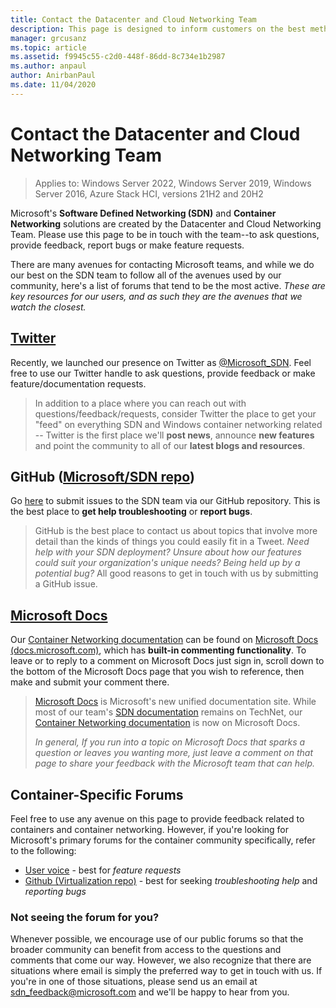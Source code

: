 ```yaml
---
title: Contact the Datacenter and Cloud Networking Team
description: This page is designed to inform customers on the best methods for reaching the SDN team in various contexts.
manager: grcusanz
ms.topic: article
ms.assetid: f9945c55-c2d0-448f-86dd-8c734e1b2987
ms.author: anpaul
author: AnirbanPaul
ms.date: 11/04/2020
---
```

# Contact the Datacenter and Cloud Networking Team

>Applies to: Windows Server 2022, Windows Server 2019, Windows Server 2016, Azure Stack HCI, versions 21H2 and 20H2

Microsoft's **Software Defined Networking \(SDN\)** and **Container Networking** solutions are created by the Datacenter and Cloud Networking Team. Please use this page to be in touch with the team--to ask questions, provide feedback, report bugs or make feature requests.

There are many avenues for contacting Microsoft teams, and while we do our best on the SDN team to follow all of the avenues used by our community, here's a list of forums that tend to be the most active. *These are key resources for our users, and as such they are the avenues that we watch the closest.*

## [Twitter](https://twitter.com/Microsoft_SDN)

Recently, we launched our presence on Twitter as [@Microsoft_SDN](https://twitter.com/Microsoft_SDN). Feel free to use our Twitter handle to ask questions, provide feedback or make feature/documentation requests.
> In addition to a place where you can reach out with questions/feedback/requests, consider Twitter the place to get your "feed" on everything SDN and Windows container networking related -- Twitter is the first place we'll **post news**, announce **new features** and point the community to all of our **latest blogs and resources**.

## GitHub ([Microsoft/SDN repo](https://github.com/Microsoft/SDN/issues))
Go [here](https://github.com/Microsoft/SDN/issues) to submit issues to the SDN team via our GitHub repository. This is the best place to **get help troubleshooting** or **report bugs**.

> GitHub is the best place to contact us about topics that involve more detail than the kinds of things you could easily fit in a Tweet. *Need help with your SDN deployment? Unsure about how our features could suit your organization's unique needs? Being held up by a potential bug?* All good reasons to get in touch with us by submitting a GitHub issue.

## [Microsoft Docs](/)
Our [Container Networking documentation](/virtualization/windowscontainers/manage-containers/container-networking) can be found on [Microsoft Docs (docs.microsoft.com)](/), which has **built-in commenting functionality**. To leave or to reply to a comment on Microsoft Docs just sign in, scroll down to the bottom of the Microsoft Docs page that you wish to reference, then make and submit your comment there.

> [Microsoft Docs](/) is Microsoft's new unified documentation site. While most of our team's [SDN documentation](./software-defined-networking.md) remains on TechNet, our [Container Networking documentation](/virtualization/windowscontainers) is now on Microsoft Docs.
>
> *In general, If you run into a topic on Microsoft Docs that sparks a question or leaves you wanting more, just leave a comment on that page to share your feedback with the Microsoft team that can help.*

## Container-Specific Forums
Feel free to use any avenue on this page to provide feedback related to containers and container networking. However, if you're looking for Microsoft's primary forums for the container community specifically, refer to the following:
- [User voice](https://windowsserver.uservoice.com/forums/304624-containers) - best for *feature requests*
- [Github (Virtualization repo)](https://github.com/Microsoft/Virtualization-Documentation) - best for seeking *troubleshooting help* and *reporting bugs*

### Not seeing the forum for you?
Whenever possible, we encourage use of our public forums so that the broader community can benefit from access to the questions and comments that come our way. However, we also recognize that there are situations where email is simply the preferred way to get in touch with us. If you're in one of those situations, please send us an email at sdn_feedback@microsoft.com and we'll be happy to hear from you.
